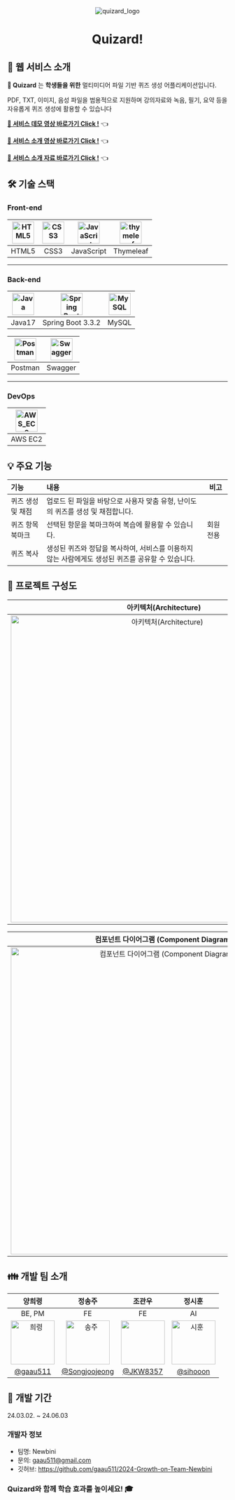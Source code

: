 <div align="center">
  <img src="https://github.com/user-attachments/assets/f5edc384-014d-43f1-abf7-417b353668e3" alt="quizard_logo" />
  <h1>Quizard!</h1>
</div>
<div id="1"></div>

## 💁 웹 서비스 소개

**🧙 Quizard** 는 **학생들을 위한** 멀티미디어 파일 기반 퀴즈 생성 어플리케이션입니다.

PDF, TXT, 이미지, 음성 파일을 범용적으로 지원하며 강의자료와 녹음, 필기, 요약 등을 자유롭게 퀴즈 생성에 활용할 수 있습니다



[**🔗 서비스 데모 영상 바로가기 Click !**](https://youtu.be/LcOwnUa6_d8) 👈 

[**🔗 서비스 소개 영상 바로가기 Click !**](https://drive.google.com/file/d/1Iw4uhom7hTu-1-170YTmh6UGtXFDlA1s/view?usp=sharing) 👈 

[**🔗 서비스 소개 자료 바로가기 Click !**](https://drive.google.com/file/d/14Yh3V2jCdym73kWRv4Y8fltscfQIYGyS/view?usp=sharing) 👈 


<div id="2"></div>


## 🛠 기술 스택

### **Front-end**

| <img src="https://profilinator.rishav.dev/skills-assets/html5-original-wordmark.svg" alt="HTML5" width="50px" height="50px" /> | <img src="https://profilinator.rishav.dev/skills-assets/css3-original-wordmark.svg" alt="CSS3" width="50px" height="50px" /> | <img src="https://profilinator.rishav.dev/skills-assets/javascript-original.svg" alt="JavaScript" width="50px" height="50px" /> | <img src="https://img1.daumcdn.net/thumb/R1280x0/?scode=mtistory2&fname=https%3A%2F%2Fblog.kakaocdn.net%2Fdn%2FbmvSct%2FbtsFkWXbmGN%2FdIYwBQI9SbKzPw9ONuGSI0%2Fimg.png" alt="thymeleaf" width="50px" height="50px" /> |
| :----------------------------------------------------------------------------------------------------------------------------: | :--------------------------------------------------------------------------------------------------------------------------: | :-----------------------------------------------------------------------------------------------------------------------------: | --------------------------------------------------------------------------------------------------------------------------------------------------------------------------------------------------------------------- |
|                                                             HTML5                                                              |                                                             CSS3                                                             |                                                           JavaScript                                                            | Thymeleaf                                                                                                                                                                                                             |

---


### **Back-end**

| <img src="https://profilinator.rishav.dev/skills-assets/java-original-wordmark.svg" alt="Java" width="50px" height="50px" /> | <img src="https://www.seekpng.com/png/full/8-80775_spring-logo-png-transparent-spring-java.png" alt="Spring Boot" width="50px" height="50px" /> | <img src="https://profilinator.rishav.dev/skills-assets/mysql-original-wordmark.svg" alt="MySQL" width="50px" height="50px" /> |
| :--------------------------------------------------------------------------------------------------------------------------: | :---------------------------------------------------------------------------------------------------------------------------------------------: | :----------------------------------------------------------------------------------------------------------------------------: |
|                                                            Java17                                                            |                                                                Spring Boot 3.3.2                                                                |                                                             MySQL                                                              |

| <img src="https://res.cloudinary.com/postman/image/upload/t_team_logo/v1629869194/team/2893aede23f01bfcbd2319326bc96a6ed0524eba759745ed6d73405a3a8b67a8" alt="Postman" width="50px" height="50px" /> | <img src="https://upload.wikimedia.org/wikipedia/commons/a/ab/Swagger-logo.png" alt="Swagger" width="50px" height="50px" /> |
| :--------------------------------------------------------------------------------------------------------------------------------------------------------------------------------------------------: | :-------------------------------------------------------------------------------------------------------------------------: |
|                                                                                               Postman                                                                                                |                                                           Swagger                                                           |

---

### **DevOps**

| <img width="50" alt="AWS_EC2" src="https://img1.daumcdn.net/thumb/R1280x0/?scode=mtistory2&fname=https%3A%2F%2Fblog.kakaocdn.net%2Fdn%2FcuRpSG%2FbtrwTOtzwYU%2FJPyJL14YecEi52hJiX1Tzk%2Fimg.png" /> |
| :-------------------------------------------------------------------------------------------------------------------------------------------------------------------------------------------------: |
|                                                                                               AWS EC2                                                                                               |


<div id="3"></div>

## 💡 주요 기능

| 기능         | 내용                                                       | 비고    |
| :--------- | :------------------------------------------------------- | ----- |
| 퀴즈 생성 및 채점 | 업로드 된 파일을 바탕으로 사용자 맞춤 유형, 난이도의 퀴즈를 생성 및 채점합니다.           |       |
| 퀴즈 항목 북마크  | 선택된 항문을 북마크하여 복습에 활용할 수 있습니다.                            | 회원 전용 |
| 퀴즈 복사      | 생성된 퀴즈와 정답을 복사하여, 서비스를 이용하지 않는 사람에게도 생성된 퀴즈를 공유할 수 있습니다. |       |


<div id="4"></div>

## 📂 프로젝트 구성도

|                   아키텍처(Architecture)                   |
| :----------------------------------------------------: |
| <img src="https://github.com/user-attachments/assets/2e4940eb-ef9e-4ddb-9e6f-a6b86273fcbe" alt="아키텍처(Architecture)" width="700px" /> |

|                   컴포넌트 다이어그램 (Component Diagram)                   |
| :----------------------------------------------------------------: |
| <img src="https://github.com/user-attachments/assets/ca1447d8-1972-4052-8432-f3aa05339d55" alt="컴포넌트 다이어그램 (Component Diagram)" width="700px" /> |



<div id="5"></div>

## 👪 개발 팀 소개

|                                                          양희령                                                          |                                           정송주                                            |                                        조관우                                        |                                           정시훈                                            |
| :-------------------------------------------------------------------------------------------------------------------: | :--------------------------------------------------------------------------------------: | :-------------------------------------------------------------------------------: | :--------------------------------------------------------------------------------------: |
|                                                        BE, PM                                                         |                                            FE                                            |                                        FE                                         |                                            AI                                            |
| <img width="100" alt="희령" src="https://github.com/user-attachments/assets/42579bae-3d05-4dab-9388-25c21ab83f9f" /> | <img width="100" alt="송주" src="https://avatars.githubusercontent.com/u/126902041?v=4" /> | <img src="https://avatars.githubusercontent.com/u/164450033?v=4" width="100px" /> | <img width="100" alt="시훈" src="https://avatars.githubusercontent.com/u/170699893?v=4" /> |
|                                        [@gaau511](https://github.com/gaau511)                                         |                     [@Songjoojeong](https://github.com/Songjoojeong)                     |                      [@JKW8357](https://github.com/JKW8357)                       |                          [@sihooon](https://github.com/sihooon)                          |


<div id="6"></div>

## 📅 개발 기간

24.03.02. ~ 24.06.03


<div id='7'></div>

      
### 개발자 정보
* 팀명: Newbini
* 문의: gaau511@gmail.com
* 깃허브: https://github.com/gaau511/2024-Growth-on-Team-Newbini

### Quizard와 함께 학습 효과를 높이세요! 🎓

